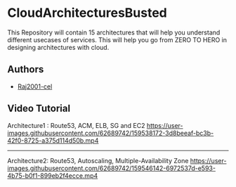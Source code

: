 
# CloudArchitecturesBusted

This Repository will contain 15 architectures that will help you understand 
different usecases of services.
This  will help you go from ZERO TO HERO in designing  architectures with cloud.



## Authors

- [Raj2001-cel](https://github.com/Raj2001-cel)

## Video Tutorial

Architecture1 : Route53, ACM, ELB, SG and EC2
https://user-images.githubusercontent.com/62689742/159538172-3d8beeaf-bc3b-42f0-8725-a375d114d50b.mp4

   -------------------------------------------------------------   

Architecture2: Route53, Autoscaling, Multiple-Availability Zone
https://user-images.githubusercontent.com/62689742/159546142-6972537d-e593-4b75-b0f1-899eb2f4ecce.mp4




